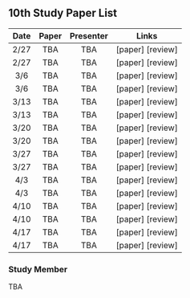 ## 10th Study Paper List

Date | Paper | Presenter | Links
:---: | :---: | :---: | :---:
2/27 | TBA | TBA | [paper] [review]
2/27 | TBA | TBA | [paper] [review]
3/6 | TBA | TBA | [paper] [review]
3/6 | TBA | TBA | [paper] [review]
3/13 | TBA | TBA | [paper] [review]
3/13 | TBA | TBA | [paper] [review]
3/20 | TBA | TBA | [paper] [review]
3/20 | TBA | TBA | [paper] [review]
3/27 | TBA | TBA | [paper] [review]
3/27 | TBA | TBA | [paper] [review]
4/3 | TBA | TBA | [paper] [review]
4/3 | TBA | TBA | [paper] [review]
4/10 | TBA | TBA | [paper] [review]
4/10 | TBA | TBA | [paper] [review]
4/17 | TBA | TBA | [paper] [review]
4/17 | TBA | TBA | [paper] [review]

### Study Member

TBA

